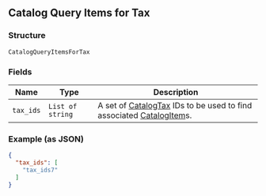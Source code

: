 ## Catalog Query Items for Tax

### Structure

`CatalogQueryItemsForTax`

### Fields

| Name | Type | Description |
|  --- | --- | --- |
| `tax_ids` | `List of string` | A set of [CatalogTax](./models/catalog-tax.md) IDs to be used to find associated [CatalogItem](./models/catalog-item.md)s. |

### Example (as JSON)

```json
{
  "tax_ids": [
    "tax_ids7"
  ]
}
```

